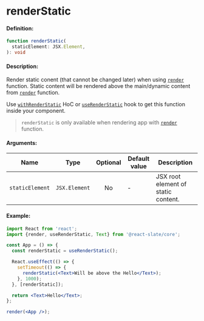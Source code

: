 # renderStatic

#### Definition:

```ts
function renderStatic(
  staticElement: JSX.Element,
): void
```

#### Description:

Render static conent (that cannot be changed later) when using [`render`](api/render) function. Static content will be rendered above the main/dynamic content from [`render`](api/render) function.

Use [`withRenderStatic`](api/with-render-static) HoC or [`useRenderStatic`](api/use-render-static) hook to get this function inside your component.

> `renderStatic` is only available when rendering app with [`render`](api/render) function.

#### Arguments:

| Name            | Type          | Optional | Default value | Description                         |
| --------------- | ------------- | :------: | ------------- | ----------------------------------- |
| `staticElement` | `JSX.Element` |    No    | -             | JSX root element of static content. |

#### Example:

```jsx
import React from 'react';
import {render, useRenderStatic, Text} from '@react-slate/core';

const App = () => {
  const renderStatic = useRenderStatic();

  React.useEffect(() => {
    setTimeout(() => {
      renderStatic(<Text>Will be above the Hello</Text>);
    }, 1000);
  }, [renderStatic]);

  return <Text>Hello</Text>;
};

render(<App />);
```
